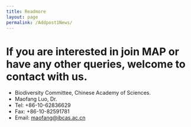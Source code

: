 ```yaml
---
title: Readmore
layout: page
permalink: /Addpost1News/
---
```

# If you are interested in join MAP or have any other queries, welcome to contact with us.  

* Biodiversity Committee, Chinese Academy of Sciences.
* Maofang Luo, Dr.
* Tel: +86-10-62836629
* Fax: +86-10-82591781
* Email: maofang@ibcas.ac.cn
